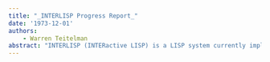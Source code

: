 ```yaml
---
title: "_INTERLISP Progress Report_"
date: '1973-12-01'
authors: 
    - Warren Teitelman
abstract: "INTERLISP (INTERactive LISP) is a LISP system currently implemented on the DEC PDP-10 under the BBN TENEX time sharing system{$<$}*R1{$>$}. INTERLISP is designed to provide the user access to the large virtual memory allowed by TENEX, with a relatively small penalty in speed (using special paging techniques described in {$<$}*R2{$>$}). Additional data types have been added, including strings, arrays, and hash association tables (hash links). The system includes a compatible compiler and interpreter. Machine code can be intermixed with INTERLISP expressions via the assemble directive of the compiler. The compiler also contains a facility for 'block compilation' which allows a group of functions to be compiled as a unit, suppressing internal names. Each successive level of computation, from interpreted through compiled, to block-compiled provides greater speed at a cost of debugging ease."
---
```



